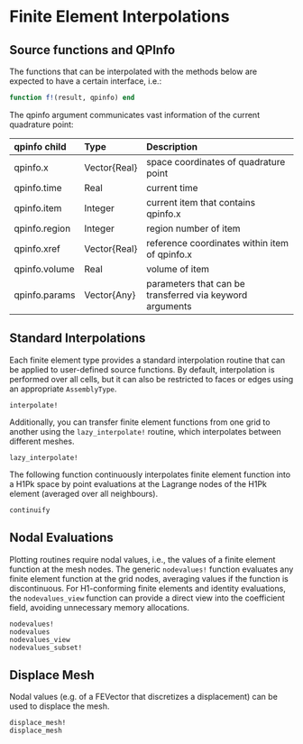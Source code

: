 # Finite Element Interpolations

## Source functions and QPInfo

The functions that can be interpolated with the methods below are expected to have a certain interface, i.e.:
```julia
function f!(result, qpinfo) end
```
The qpinfo argument communicates vast information of the current quadrature point:

| qpinfo child       | Type               | Description         |
| :----------------  | :----------------  |  :---------------- |
| qpinfo.x           | Vector{Real}       | space coordinates of quadrature point |
| qpinfo.time        | Real               | current time |
| qpinfo.item        | Integer            | current item that contains qpinfo.x |
| qpinfo.region      | Integer            | region number of item |
| qpinfo.xref        | Vector{Real}       | reference coordinates within item of qpinfo.x |
| qpinfo.volume      | Real               | volume of item |
| qpinfo.params      | Vector{Any}        | parameters that can be transferred via keyword arguments |


## Standard Interpolations

Each finite element type provides a standard interpolation routine that can be applied to user-defined source functions. By default, interpolation is performed over all cells, but it can also be restricted to faces or edges using an appropriate `AssemblyType`.

```@docs
interpolate!
```

Additionally, you can transfer finite element functions from one grid to another using the `lazy_interpolate!` routine, which interpolates between different meshes.


```@docs
lazy_interpolate!
```

The following function continuously interpolates finite element function into a H1Pk space by
point evaluations at the Lagrange nodes of the H1Pk element (averaged over all neighbours).

```@docs
continuify
```

## Nodal Evaluations

Plotting routines require nodal values, i.e., the values of a finite element function at the mesh nodes. The generic `nodevalues!` function evaluates any finite element function at the grid nodes, averaging values if the function is discontinuous. For H1-conforming finite elements and identity evaluations, the `nodevalues_view` function can provide a direct view into the coefficient field, avoiding unnecessary memory allocations.


```@docs
nodevalues!
nodevalues
nodevalues_view
nodevalues_subset!
```



## Displace Mesh

Nodal values (e.g. of a FEVector that discretizes a displacement) can be used to displace the mesh.

```@docs
displace_mesh!
displace_mesh
```
